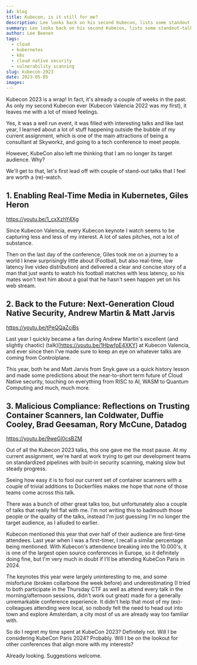 ```yaml
---
id: blog
title: Kubecon, is it still for me?
description: Lee looks back on his second Kubecon, lists some standout-talks and discusses his takeaway.
summary: Lee looks back on his second Kubecon, lists some standout-talks and discusses his takeaway.
author: Lee Beenen
tags:
  - cloud
  - kubernetes
  - k8s
  - cloud native security
  - vulnerability scanning
slug: kubecon-2023
date: 2023-05-05
images:
---
```

Kubecon 2023 is a wrap! In fact, it's already a couple of weeks in the past. As only my second Kubecon ever (Kubecon Valencia 2022 was my first), it leaves me with a lot of mixed feelings. 

Yes, it was a well run event, it was filled with interesting talks and like last year, I learned about a lot of stuff happening outside the bubble of my current assignment, which is one of the main attractions of being a consultant at Skyworkz, and going to a tech conference to meet people.

However, KubeCon also left me thinking that I am no longer its target audience. Why? 

We'll get to that, let's first lead off with couple of stand-out talks that I feel are worth a (re)-watch.

## 1.  Enabling Real-Time Media in Kubernetes, Giles Heron
https://youtu.be/1_cxXzhY4Xg

Since Kubecon Valencia, every Kubecon keynote I watch seems to be capturing less and less of my interest. A lot of sales pitches, not a lot of substance.

Then on the last day of the conference, Giles took me on a journey to a world I knew surprisingly little about (Football, but also real-time, low latency live video distribution) and delivered a clear and concise story of a man that just wants to watch his football matches with less latency, so his mates won't text him about a goal that he hasn't seen happen yet on his web stream.

## 2. Back to the Future: Next-Generation Cloud Native Security, Andrew Martin & Matt Jarvis
https://youtu.be/tPeQQaZcjBs

Last year I quickly became a fan during Andrew Martin's excellent (and slightly chaotic) (talk)[https://youtu.be/1HbwfpE4XKY] at Kubecon Valencia, and ever since then I've made sure to keep an eye on whatever talks are coming from Controlplane.

This year, both he and Matt Jarvis from Snyk gave us a quick history lesson and made some predictions about the near-to-short term future of Cloud Native security, touching on everything from RISC to AI, WASM to Quantum Computing and much, much more.

## 3. Malicious Compliance: Reflections on Trusting Container Scanners, Ian Coldwater, Duffie Cooley, Brad Geesaman, Rory McCune, Datadog
https://youtu.be/9weGi0csBZM

Out of all the Kubecon 2023 talks, this one gave me the most pause. At my current assignment, we're hard at work trying to get our development teams on standardized pipelines with built-in security scanning, making slow but steady progress. 

Seeing how easy it is to fool our current set of container scanners with a couple of trivial additions to Dockerfiles makes me hope that none of those teams come across this talk.


There was a bunch of other great talks too, but unfortunately also a couple of talks that really fell flat with me. I'm not writing this to badmouth those people or the quality of the talks, instead I'm just guessing I'm no longer the target audience, as I alluded to earlier.

Kubecon mentioned this year that over half of their audience are first-time attendees. Last year when I was a first-timer, I recall a similar percentage being mentioned. With Kubecon's attendence breaking into the 10.000's, it is one of the largest open source conferences in Europe, so it definitely doing fine, but I'm very much in doubt if I'll be attending KubeCon Paris in 2024.

The keynotes this year were largely uninteresting to me, and some misfortune (broken collarbone the week before) and underestimating (I tried to both participate in the Thursday CTF as well as attend every talk in the morning/afternoon sessions, didn't work out great) made for a generally unremarkable conference experience. It didn't help that most of my (ex)-colleagues attending were local, so nobody felt the need to head out into town and explore Amsterdam, a city most of us are already way too familiar with.

So do I regret my time spent at KubeCon 2023? Definitely not. Will I be considering KubeCon Paris 2024? Probably. Will I be on the lookout for other conferences that align more with my interests? 

Already looking. Suggestions welcome.